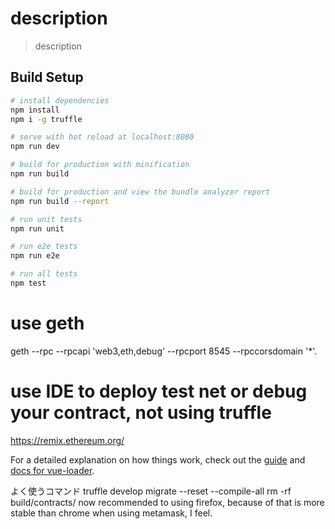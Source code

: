 # description

> description

## Build Setup

``` bash
# install dependencies
npm install
npm i -g truffle

# serve with hot reload at localhost:8080
npm run dev

# build for production with minification
npm run build

# build for production and view the bundle analyzer report
npm run build --report

# run unit tests
npm run unit

# run e2e tests
npm run e2e

# run all tests
npm test
```

# use geth
geth --rpc --rpcapi 'web3,eth,debug' --rpcport 8545 --rpccorsdomain '*'.

# use IDE to deploy test net or debug your contract, not using truffle
https://remix.ethereum.org/



For a detailed explanation on how things work, check out the [guide](http://vuejs-templates.github.io/webpack/) and [docs for vue-loader](http://vuejs.github.io/vue-loader).


よく使うコマンド
truffle develop
migrate --reset --compile-all
rm -rf build/contracts/
now recommended to using firefox, because of that is more stable than chrome when using metamask, I feel.
